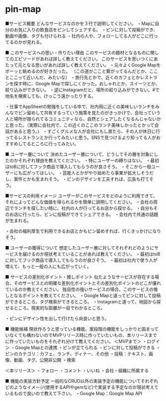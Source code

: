 # pin-map

■サービス概要
どんなサービスなのかを３行で説明してください。
・Mapに自分のお気に入りの飲食店をピンしてシェアする。
・ピンに対して投稿ができ、動画や画像、タグも付けられる
・社内の人や、フォローしてる人がどこに行ってるのかが見れる。

■ このサービスへの思い・作りたい理由
このサービスの題材となるものに関してのエピソードがあれば詳しく教えてください。
このサービスを思いつくにあたって元となる思いがあれば詳しく教えてください。
・元々よくGoogle Mapをボーッと眺めるのが好きだった。
（この道がここと繋がってるんだとか、こことここって近いんだ、みたいな）
・旅行先とかで、近くのカフェとかレストランを探す時に、Google Mapで探しにくかった。おしゃれとか、スイーツとか、絞り込みができない。
・逆にInstagramだと、場所の絞り込みができない。#で地名を検索しても、けっこう遠かったりする。

・仕事でAppSheetの勉強をしている中で、社内用に近くの美味しいランチをみんなでピン留めして共有するっていう施策を見たのがきっかけで、会社っていう人と場所が限られてるコミュニティなら、自然とシェアしたくなるんじゃないかと思った。（実際に会社内で、この近くのここのランチ美味しかったとかって会話があると思う。）
・すごくグルメな人が会社にもし居たら、その人が休日に行ってるレストランとか行ってみたいと思う。SNSで見つけるより知ってる人がおすすめしてるところに行ってみたい。

■ ユーザー層について
決めたユーザー層について、どうしてその層を対象にしたのかそれぞれ理由を教えてください。
・特にユーザーの縛りはない。
・最初はtoBに対してフック商品で導入してもらうのが良さそう。
・そこから一般ユーザーにも広がってほしい。
・芸能人とかがやり始めたら事業が拡大しそうだし、案件とかも生まれそう。
・ピンのデザインを工夫すれば、広告も打てそう。

■サービスの利用イメージ
ユーザーがこのサービスをどのように利用できて、それによってどんな価値を得られるかを簡単に説明してください。
・会社の周辺でランチを探したい時に、社内の人が行ってるお店から探せる。
・自分もそのお店に行ったら、ピンに投稿ができてシェアできる。
・会社内で共通の話題が生まれる。

・会社の福利厚生で利用できるお店とかもピン留めすれば、行くきっかけになりそう。

■ ユーザーの獲得について
想定したユーザー層に対してそれぞれどのようにサービスを届けるのか現状考えていることがあれば教えてください。
・最初はtoBに対してフック商品で導入してもらうのが良さそう。
・最初は社内で使う人が増えて、もっと一般の人にも広がっていく。

■ サービスの差別化ポイント・推しポイント
似たようなサービスが存在する場合、そのサービスとの明確な差別化ポイントとその差別化ポイントのどこが優れているのか教えてください。
独自性の強いサービスの場合、このサービスの推しとなるポイントを教えてください。
・Google Mapと違ってピンに対して投稿ができるところ。タグ検索ができるところ。
・Instagramと違って、地図から探せるところ。現実的な距離が一目でわかるところ。

・ピンにデザイン性を出して行けたら尚良いと思う。

■ 機能候補
現状作ろうと思っている機能、案段階の機能をしっかりと固まっていなくても構わないのでMVPリリース時に作っていたいもの、本リリースまでに作っていたいものをそれぞれ分けて教えてください。
＜MVPまで＞
・ログイン
・Google Mapとの連携
・ピンが立てられる
・ピンに対して投稿ができる
・ピンのカテゴリ：カフェ、ランチ、ディナー、その他
・投稿：テキスト、画像、動画、タグ、公開非公開
・検索

＜本リリース＞
・フォロー
・コメント
・いいね
・会社・組織に所属する

■ 機能の実装方針予定
一般的なCRUD以外の実装予定の機能についてそれぞれどのようなイメージ(使用するAPIやgemなど)で実装する予定なのか現状考えているもので良いので教えて下さい。
・Google Map：Google Map API
